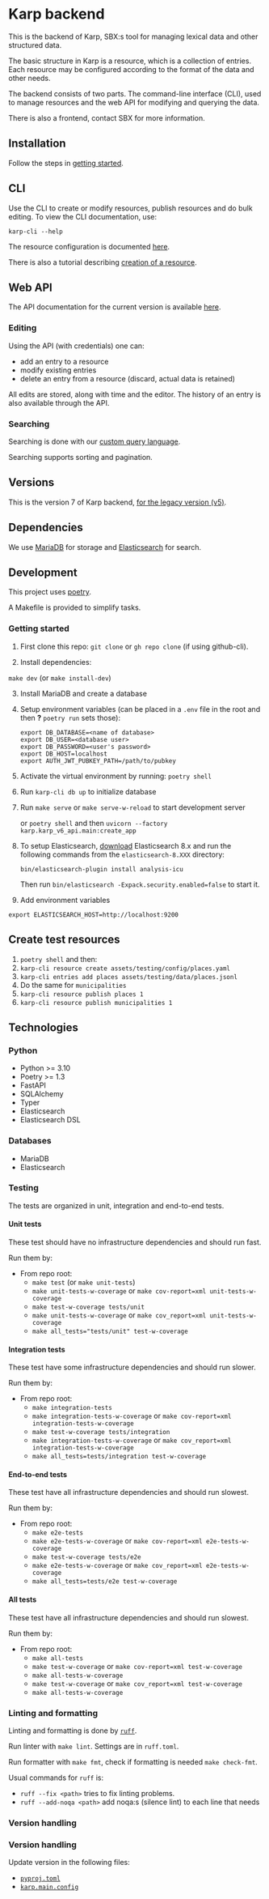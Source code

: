 <!-- @format -->

# Karp backend

This is the backend of Karp, SBX:s tool for managing lexical data and other 
structured data.

The basic structure in Karp is a resource, which is a collection of entries.
Each resource may  be configured according to the format of the data and other needs.

The backend consists of two parts. The command-line interface (CLI), used to 
manage resources and the web API for modifying and querying the data.

There is also a frontend, contact SBX for more information.

## Installation

Follow the steps in [getting started](#getting-started).

## CLI

Use the CLI to create or modify resources, publish resources and do bulk editing.
To view the CLI documentation, use:

`karp-cli --help`

The resource configuration is documented [here](docs/resource-config.md).

There is also a tutorial describing [creation of a resource](docs/add-resource.md).

## Web API

The API documentation for the current version is available [here](https://ws.spraakbanken.gu.se/ws/karp/v7/).

### Editing

Using the API (with credentials) one can:
- add an entry to a resource
- modify existing entries
- delete an entry from a resource (discard, actual data is retained) 

All edits are stored, along with time and the editor. The history of an entry is
also available through the API.

### Searching

Searching is done with our [custom query language](https://ws.spraakbanken.gu.se/ws/karp/v7/#section/Query-DSL).

Searching supports sorting and pagination.

## Versions

This is the version 7 of Karp backend, [for the legacy version (v5)](https://github.com/spraakbanken/karp-backend-v5).

## Dependencies

We use [MariaDB](https://mariadb.org/) for storage and [Elasticsearch][es-download] for search.

## Development

This project uses [poetry](https://python-poetry.org).

A Makefile is provided to simplify tasks.

### Getting started

1. First clone this repo: `git clone` or `gh repo clone` (if using github-cli).

2. Install dependencies:

  `make dev` (or `make install-dev`)

3. Install MariaDB and create a database

4. Setup environment variables (can be placed in a `.env` file in the root and then **?** `poetry run` sets those):
   ```
   export DB_DATABASE=<name of database>
   export DB_USER=<database user>
   export DB_PASSWORD=<user's password>
   export DB_HOST=localhost
   export AUTH_JWT_PUBKEY_PATH=/path/to/pubkey
   ```
5. Activate the virtual environment by running: `poetry shell`
6. Run `karp-cli db up` to initialize database
7. Run `make serve` or `make serve-w-reload` to start development server

   or `poetry shell` and then `uvicorn --factory karp.karp_v6_api.main:create_app`

8. To setup Elasticsearch, [download][es-download] Elasticsearch 8.x and run the
   following commands from the `elasticsearch-8.XXX` directory:
   ```
   bin/elasticsearch-plugin install analysis-icu
   ```
   Then run `bin/elasticsearch -Expack.security.enabled=false` to start it.
9. Add environment variables

```
export ELASTICSEARCH_HOST=http://localhost:9200
```

## Create test resources

1. `poetry shell` and then:
2. `karp-cli resource create assets/testing/config/places.yaml`
3. `karp-cli entries add places assets/testing/data/places.jsonl`
4. Do the same for `municipalities`
5. `karp-cli resource publish places 1`
6. `karp-cli resource publish municipalities 1`

## Technologies

### Python

- Python >= 3.10
- Poetry >= 1.3
- FastAPI
- SQLAlchemy
- Typer
- Elasticsearch
- Elasticsearch DSL

### Databases

- MariaDB
- Elasticsearch

### Testing

The tests are organized in unit, integration and end-to-end tests.

#### Unit tests

These test should have no infrastructure dependencies and should run fast.

Run them by:

- From repo root:
  - `make test` (or `make unit-tests`)
  - `make unit-tests-w-coverage` or `make cov-report=xml unit-tests-w-coverage`
  - `make test-w-coverage tests/unit`
  - `make unit-tests-w-coverage` or `make cov_report=xml unit-tests-w-coverage`
  - `make all_tests="tests/unit" test-w-coverage`

#### Integration tests

These test have some infrastructure dependencies and should run slower.

Run them by:

- From repo root:
  - `make integration-tests`
  - `make integration-tests-w-coverage` or `make cov-report=xml integration-tests-w-coverage`
  - `make test-w-coverage tests/integration`
  - `make integration-tests-w-coverage` or `make cov_report=xml integration-tests-w-coverage`
  - `make all_tests=tests/integration test-w-coverage`

#### End-to-end tests

These test have all infrastructure dependencies and should run slowest.

Run them by:

- From repo root:
  - `make e2e-tests`
  - `make e2e-tests-w-coverage` or `make cov-report=xml e2e-tests-w-coverage`
  - `make test-w-coverage tests/e2e`
  - `make e2e-tests-w-coverage` or `make cov_report=xml e2e-tests-w-coverage`
  - `make all_tests=tests/e2e test-w-coverage`

#### All tests

These test have all infrastructure dependencies and should run slowest.

Run them by:

- From repo root:
  - `make all-tests`
  - `make test-w-coverage` or `make cov-report=xml test-w-coverage`
  - `make all-tests-w-coverage`
  - `make test-w-coverage` or `make cov_report=xml test-w-coverage`
  - `make all-tests-w-coverage`

### Linting and formatting

Linting and formatting is done by [`ruff`](https://beta.ruff.rs/docs/).

Run linter with `make lint`. Settings are in `ruff.toml`.

Run formatter with `make fmt`, check if formatting is needed `make check-fmt`.

Usual commands for `ruff` is:

- `ruff --fix <path>` tries to fix linting problems.
- `ruff --add-noqa <path>` add noqa:s (silence lint) to each line that needs

### Version handling

### Version handling

Update version in the following files:
- [`pyproj.toml`](pyproject.toml)
- [`karp.main.config`](karp/main/config.py)

[es-download]: https://www.elastic.co/downloads/elasticsearch
